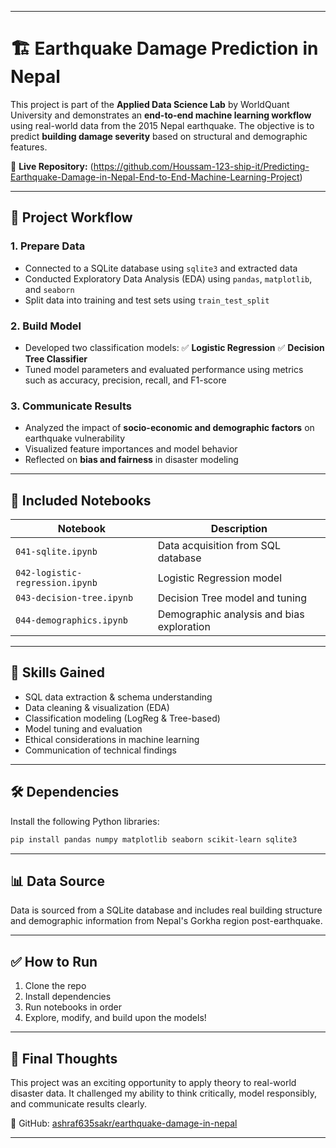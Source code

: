 

---

# 🏗️ Earthquake Damage Prediction in Nepal

This project is part of the **Applied Data Science Lab** by WorldQuant University and demonstrates an **end-to-end machine learning workflow** using real-world data from the 2015 Nepal earthquake. The objective is to predict **building damage severity** based on structural and demographic features.

🔗 **Live Repository:** (https://github.com/Houssam-123-ship-it/Predicting-Earthquake-Damage-in-Nepal-End-to-End-Machine-Learning-Project)

---

## 📌 Project Workflow

### 1. **Prepare Data**

* Connected to a SQLite database using `sqlite3` and extracted data
* Conducted Exploratory Data Analysis (EDA) using `pandas`, `matplotlib`, and `seaborn`
* Split data into training and test sets using `train_test_split`

### 2. **Build Model**

* Developed two classification models:
  ✅ **Logistic Regression**
  ✅ **Decision Tree Classifier**
* Tuned model parameters and evaluated performance using metrics such as accuracy, precision, recall, and F1-score

### 3. **Communicate Results**

* Analyzed the impact of **socio-economic and demographic factors** on earthquake vulnerability
* Visualized feature importances and model behavior
* Reflected on **bias and fairness** in disaster modeling

---

## 📘 Included Notebooks

| Notebook                        | Description                               |
| ------------------------------- | ----------------------------------------- |
| `041-sqlite.ipynb`              | Data acquisition from SQL database        |
| `042-logistic-regression.ipynb` | Logistic Regression model                 |
| `043-decision-tree.ipynb`       | Decision Tree model and tuning            |
| `044-demographics.ipynb`        | Demographic analysis and bias exploration |

---

## 🧠 Skills Gained

* SQL data extraction & schema understanding
* Data cleaning & visualization (EDA)
* Classification modeling (LogReg & Tree-based)
* Model tuning and evaluation
* Ethical considerations in machine learning
* Communication of technical findings

---

## 🛠️ Dependencies

Install the following Python libraries:

```bash
pip install pandas numpy matplotlib seaborn scikit-learn sqlite3
```

---

## 📊 Data Source

Data is sourced from a SQLite database and includes real building structure and demographic information from Nepal's Gorkha region post-earthquake.

---

## ✅ How to Run

1. Clone the repo
2. Install dependencies
3. Run notebooks in order
4. Explore, modify, and build upon the models!

---

## 🏁 Final Thoughts

This project was an exciting opportunity to apply theory to real-world disaster data. It challenged my ability to think critically, model responsibly, and communicate results clearly.

📁 GitHub: [ashraf635sakr/earthquake-damage-in-nepal](https://github.com/ashraf635sakr/earthquake-damage-in-nepal)

---


